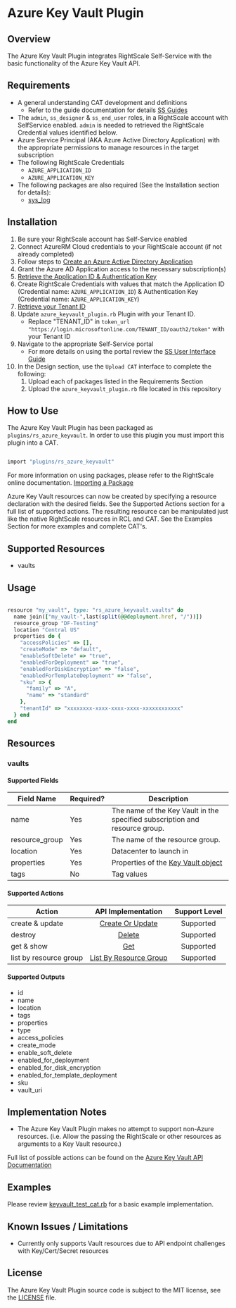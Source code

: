 # Azure Key Vault Plugin

## Overview

The Azure Key Vault Plugin integrates RightScale Self-Service with the basic functionality of the Azure Key Vault API.

## Requirements

- A general understanding CAT development and definitions
  - Refer to the guide documentation for details [SS Guides](http://docs.rightscale.com/ss/guides/)
- The `admin`, `ss_designer` & `ss_end_user` roles, in a RightScale account with SelfService enabled.  `admin` is needed to retrieved the RightScale Credential values identified below.
- Azure Service Principal (AKA Azure Active Directory Application) with the appropriate permissions to manage resources in the target subscription
- The following RightScale Credentials
  - `AZURE_APPLICATION_ID`
  - `AZURE_APPLICATION_KEY`
- The following packages are also required (See the Installation section for details):
  - [sys_log](../../libraries/sys_log.rb)

## Installation

1. Be sure your RightScale account has Self-Service enabled
1. Connect AzureRM Cloud credentials to your RightScale account (if not already completed)
1. Follow steps to [Create an Azure Active Directory Application](https://docs.microsoft.com/en-us/azure/azure-resource-manager/resource-group-create-service-principal-portal#create-an-azure-active-directory-application)
1. Grant the Azure AD Application access to the necessary subscription(s)
1. [Retrieve the Application ID & Authentication Key](https://docs.microsoft.com/en-us/azure/azure-resource-manager/resource-group-create-service-principal-portal#get-application-id-and-authentication-key)
1. Create RightScale Credentials with values that match the Application ID (Credential name: `AZURE_APPLICATION_ID`) & Authentication Key (Credential name: `AZURE_APPLICATION_KEY`)
1. [Retrieve your Tenant ID](https://docs.microsoft.com/en-us/azure/azure-resource-manager/resource-group-create-service-principal-portal#get-tenant-id)
1. Update `azure_keyvault_plugin.rb` Plugin with your Tenant ID.
   - Replace "TENANT_ID" in `token_url "https://login.microsoftonline.com/TENANT_ID/oauth2/token"` with your Tenant ID
1. Navigate to the appropriate Self-Service portal
   - For more details on using the portal review the [SS User Interface Guide](http://docs.rightscale.com/ss/guides/ss_user_interface_guide.html)
1. In the Design section, use the `Upload CAT` interface to complete the following:
   1. Upload each of packages listed in the Requirements Section
   1. Upload the `azure_keyvault_plugin.rb` file located in this repository

## How to Use

The Azure Key Vault Plugin has been packaged as `plugins/rs_azure_keyvault`. In order to use this plugin you must import this plugin into a CAT.

```ruby

import "plugins/rs_azure_keyvault"
```

For more information on using packages, please refer to the RightScale online documentation. [Importing a Package](http://docs.rightscale.com/ss/guides/ss_packaging_cats.html#importing-a-package)

Azure Key Vault resources can now be created by specifying a resource declaration with the desired fields. See the Supported Actions section for a full list of supported actions.
The resulting resource can be manipulated just like the native RightScale resources in RCL and CAT. See the Examples Section for more examples and complete CAT's.

## Supported Resources

- vaults

## Usage

```ruby

resource "my_vault", type: "rs_azure_keyvault.vaults" do
  name join(["my_vault-",last(split(@@deployment.href, "/"))])
  resource_group "DF-Testing"
  location "Central US"
  properties do {
    "accessPolicies" => [],
    "createMode" => "default",
    "enableSoftDelete" => "true",
    "enabledForDeployment" => "true",
    "enabledForDiskEncryption" => "false",
    "enabledForTemplateDeployment" => "false",
    "sku" => {
      "family" => "A",
      "name" => "standard"
    },
    "tenantId" => "xxxxxxxx-xxxx-xxxx-xxxx-xxxxxxxxxxxx"
  } end
end
```

## Resources

### vaults

#### Supported Fields

| Field Name | Required? | Description |
|------------|-----------|-------------|
|name|Yes|The name of the Key Vault in the specified subscription and resource group.|
|resource_group|Yes|The name of the resource group.|
|location|Yes|Datacenter to launch in|
|properties|Yes| Properties of the [Key Vault object](https://docs.microsoft.com/en-us/rest/api/keyvault/Vaults/CreateOrUpdate#definitions_vaultproperties)|
|tags|No|Tag values|

#### Supported Actions

| Action | API Implementation | Support Level |
|--------------|:----:|:-------------:|
| create & update | [Create Or Update](https://docs.microsoft.com/en-us/rest/api/keyvault/vaults/createorupdate) | Supported |
| destroy | [Delete](https://docs.microsoft.com/en-us/rest/api/keyvault/vaults/delete) | Supported |
| get & show | [Get](https://docs.microsoft.com/en-us/rest/api/keyvault/vaults/get)| Supported |
| list by resource group | [List By Resource Group](https://docs.microsoft.com/en-us/rest/api/keyvault/vaults/listbyresourcegroup) | Supported |

#### Supported Outputs

- id
- name
- location
- tags
- properties
- type
- access_policies
- create_mode
- enable_soft_delete
- enabled_for_deployment
- enabled_for_disk_encryption
- enabled_for_template_deployment
- sku
- vault_uri

## Implementation Notes

- The Azure Key Vault Plugin makes no attempt to support non-Azure resources. (i.e. Allow the passing the RightScale or other resources as arguments to a Key Vault resource.)

Full list of possible actions can be found on the [Azure Key Vault API Documentation](https://docs.microsoft.com/en-us/rest/api/keyvault/)

## Examples

Please review [keyvault_test_cat.rb](./keyvault_test_cat.rb) for a basic example implementation.

## Known Issues / Limitations

- Currently only supports Vault resources due to API endpoint challenges with Key/Cert/Secret resources

## License

The Azure Key Vault Plugin source code is subject to the MIT license, see the [LICENSE](../../LICENSE) file.
